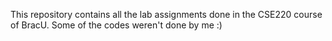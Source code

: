 This repository contains all the lab assignments done in the CSE220 course of BracU.
Some of the codes weren't done by me :)
